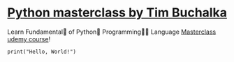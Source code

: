 # [Python masterclass by Tim Buchalka](https://www.udemy.com/course/python-the-complete-python-developer-course/?couponCode=KEEPLEARNING)
Learn Fundamental🔑 of Python🐍  Programming🧑‍💻 Language  [Masterclass udemy course](https://www.udemy.com/course/python-the-complete-python-developer-course/?couponCode=KEEPLEARNING)!

<code>print("Hello, World!")</code>
